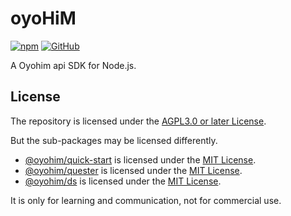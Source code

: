 # oyoHiM

[![npm](https://img.shields.io/npm/v/oyohim?style=flat-square)](https://www.npmjs.com/package/oyohim)
[![GitHub](https://img.shields.io/github/license/oyohim/oyohim?style=flat-square)](./LICENSE)

A Oyohim api SDK for Node.js.

## License

The repository is licensed under the [AGPL3.0 or later License](./LICENSE).

But the sub-packages may be licensed differently.

- [@oyohim/quick-start](./packages/quick-start/readme.md) is licensed under the [MIT License](./packages/quick-start/LICENSE).
- [@oyohim/quester](./packages/quester/readme.md) is licensed under the [MIT License](./packages/quester/LICENSE).
- [@oyohim/ds](./packages/ds/readme.md) is licensed under the [MIT License](./packages/ds/LICENSE).

It is only for learning and communication, not for commercial use.

